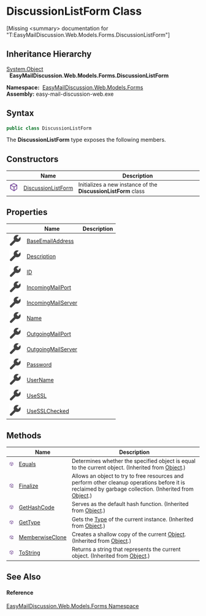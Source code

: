 DiscussionListForm Class
========================

[Missing &lt;summary> documentation for "T:EasyMailDiscussion.Web.Models.Forms.DiscussionListForm"]



Inheritance Hierarchy
---------------------
[System.Object][1]  
  **EasyMailDiscussion.Web.Models.Forms.DiscussionListForm**  

  **Namespace:**  [EasyMailDiscussion.Web.Models.Forms][2]  
  **Assembly:** easy-mail-discussion-web.exe

Syntax
------

```csharp
public class DiscussionListForm
```

The **DiscussionListForm** type exposes the following members.


Constructors
------------

|                  | Name                    | Description                                                    |
| ---------------- | ----------------------- | -------------------------------------------------------------- |
| ![Public method] | [DiscussionListForm][3] | Initializes a new instance of the **DiscussionListForm** class |


Properties
----------

|                    | Name                     | Description |
| ------------------ | ------------------------ | ----------- |
| ![Public property] | [BaseEmailAddress][4]    |             |
| ![Public property] | [Description][5]         |             |
| ![Public property] | [ID][6]                  |             |
| ![Public property] | [IncomingMailPort][7]    |             |
| ![Public property] | [IncomingMailServer][8]  |             |
| ![Public property] | [Name][9]                |             |
| ![Public property] | [OutgoingMailPort][10]   |             |
| ![Public property] | [OutgoingMailServer][11] |             |
| ![Public property] | [Password][12]           |             |
| ![Public property] | [UserName][13]           |             |
| ![Public property] | [UseSSL][14]             |             |
| ![Public property] | [UseSSLChecked][15]      |             |


Methods
-------

|                     | Name                  | Description                                                                                                                                                |
| ------------------- | --------------------- | ---------------------------------------------------------------------------------------------------------------------------------------------------------- |
| ![Public method]    | [Equals][16]          | Determines whether the specified object is equal to the current object. (Inherited from [Object][1].)                                                      |
| ![Protected method] | [Finalize][17]        | Allows an object to try to free resources and perform other cleanup operations before it is reclaimed by garbage collection. (Inherited from [Object][1].) |
| ![Public method]    | [GetHashCode][18]     | Serves as the default hash function. (Inherited from [Object][1].)                                                                                         |
| ![Public method]    | [GetType][19]         | Gets the [Type][20] of the current instance. (Inherited from [Object][1].)                                                                                 |
| ![Protected method] | [MemberwiseClone][21] | Creates a shallow copy of the current [Object][1]. (Inherited from [Object][1].)                                                                           |
| ![Public method]    | [ToString][22]        | Returns a string that represents the current object. (Inherited from [Object][1].)                                                                         |


See Also
--------

#### Reference
[EasyMailDiscussion.Web.Models.Forms Namespace][2]  

[1]: https://docs.microsoft.com/dotnet/api/system.object
[2]: ../README.md
[3]: _ctor.md
[4]: BaseEmailAddress.md
[5]: Description.md
[6]: ID.md
[7]: IncomingMailPort.md
[8]: IncomingMailServer.md
[9]: Name.md
[10]: OutgoingMailPort.md
[11]: OutgoingMailServer.md
[12]: Password.md
[13]: UserName.md
[14]: UseSSL.md
[15]: UseSSLChecked.md
[16]: https://docs.microsoft.com/dotnet/api/system.object.equals#system-object-equals(system-object)
[17]: https://docs.microsoft.com/dotnet/api/system.object.finalize#system-object-finalize
[18]: https://docs.microsoft.com/dotnet/api/system.object.gethashcode#system-object-gethashcode
[19]: https://docs.microsoft.com/dotnet/api/system.object.gettype#system-object-gettype
[20]: https://docs.microsoft.com/dotnet/api/system.type
[21]: https://docs.microsoft.com/dotnet/api/system.object.memberwiseclone#system-object-memberwiseclone
[22]: https://docs.microsoft.com/dotnet/api/system.object.tostring#System_Object_ToString
[Public method]: ../../icons/pubmethod.svg "Public method"
[Public property]: ../../icons/pubproperty.svg "Public property"
[Protected method]: ../../icons/protmethod.svg "Protected method"